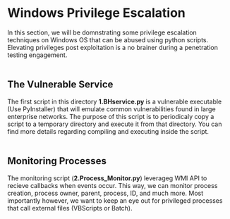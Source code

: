 # Windows Privilege Escalation

In this section, we will be domnstrating some privilege escalation techniques on Windows OS that can be abused using python scripts. Elevating privileges post exploitation is a no brainer during a penetration testing 
engagement.
<br>
<br>

## The Vulnerable Service
The first script in this directory **1.BHservice.py** is a vulnerable executable (Use PyInstaller) that will emulate common vulnerabilities found in large enterprise networks. The purpose of this script is to
periodicaly copy a script to a temporary directory and execute it from that directory. You can find more details regarding compiling and executing inside the script.
<br>
<br>

## Monitoring Processes
The monitoring script (**2.Process_Monitor.py**) leverageg WMI API to recieve callbacks when events occur. This way, we can monitor process creation, process owner, parent, process, ID, and much more. Most importantly however, we want to keep an eye out for privileged processes that call external files (VBScripts or Batch).
<br>
<br>
